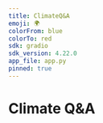 ```yaml
---
title: ClimateQ&A
emoji: 🌍
colorFrom: blue
colorTo: red
sdk: gradio
sdk_version: 4.22.0
app_file: app.py
pinned: true
---
```


# Climate Q&A